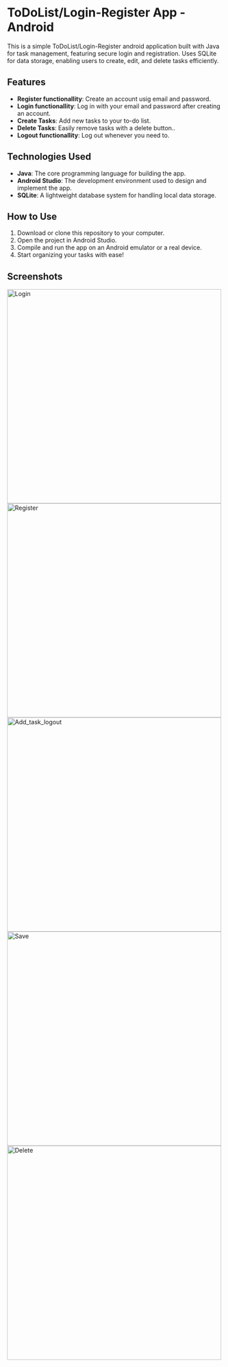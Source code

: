 # ToDoList/Login-Register App - Android


This is a simple ToDoList/Login-Register android application built with Java for task management, featuring secure login and registration. Uses SQLite for data storage, enabling users to create, edit, and delete tasks efficiently.

## Features
- **Register functionallity**: Create an account usig email and password.
- **Login functionallity**: Log in with your email and password after creating an account.
- **Create Tasks**: Add new tasks to your to-do list.
- **Delete Tasks**:  Easily remove tasks with a delete button..
- **Logout functionallity**: Log out whenever you need to.
  
## Technologies Used
- **Java**: The core programming language for building the app.
- **Android Studio**: The development environment used to design and implement the app.
- **SQLite**: A lightweight database system for handling local data storage.
  
## How to Use
1. Download or clone this repository to your computer.
2. Open the project in Android Studio.
3. Compile and run the app on an Android emulator or a real device.
4. Start organizing your tasks with ease!

## Screenshots
<img src="https://github.com/user-attachments/assets/c909884b-3b02-40e3-b338-0eb2ecdf1d53" alt="Login" width="500"/>
<img src="https://github.com/user-attachments/assets/5f3d8543-8adb-4db8-bfac-438128f94b95" alt="Register" width="500"/>
<img src="https://github.com/user-attachments/assets/2290889f-f5f1-4a28-8b4a-88b959fafe6c" alt="Add_task_logout" width="500"/>
<img src="https://github.com/user-attachments/assets/dd3f0400-b2e8-44a7-91e9-aeab1ab6b7b1" alt="Save" width="500"/>
<img src="https://github.com/user-attachments/assets/3671cd7e-ae71-45e6-9337-f0ff19966b25" alt="Delete" width="500"/>








